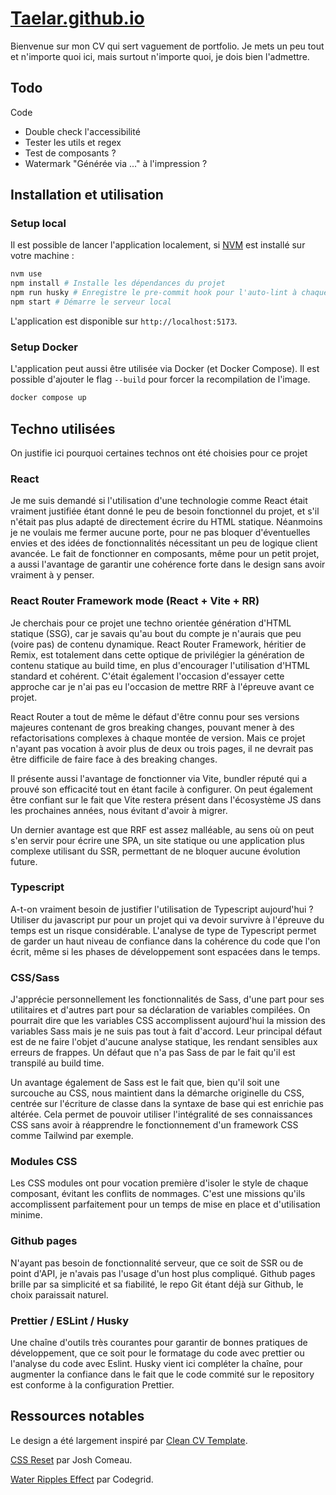 # [Taelar.github.io](https://taelar.github.io/)

Bienvenue sur mon CV qui sert vaguement de portfolio. Je mets un peu tout et n'importe quoi ici, mais surtout n'importe quoi, je dois bien l'admettre.

## Todo

Code

- Double check l'accessibilité
- Tester les utils et regex
- Test de composants ?
- Watermark "Générée via ..." à l'impression ?

## Installation et utilisation

### Setup local

Il est possible de lancer l'application localement, si [NVM](https://github.com/nvm-sh/nvm) est installé sur votre machine :

```sh
nvm use
npm install # Installe les dépendances du projet
npm run husky # Enregistre le pre-commit hook pour l'auto-lint à chaque commmit
npm start # Démarre le serveur local
```

L'application est disponible sur `http://localhost:5173`.

### Setup Docker

L'application peut aussi être utilisée via Docker (et Docker Compose). Il est possible d'ajouter le flag `--build` pour forcer la recompilation de l'image.

```sh
docker compose up
```

## Techno utilisées

On justifie ici pourquoi certaines technos ont été choisies pour ce projet

### React

Je me suis demandé si l'utilisation d'une technologie comme React était vraiment justifiée étant donné le peu de besoin fonctionnel du projet, et s'il n'était pas plus adapté de directement écrire du HTML statique. Néanmoins je ne voulais me fermer aucune porte, pour ne pas bloquer d'éventuelles envies et des idées de fonctionnalités nécessitant un peu de logique client avancée. Le fait de fonctionner en composants, même pour un petit projet, a aussi l'avantage de garantir une cohérence forte dans le design sans avoir vraiment à y penser.

### React Router Framework mode (React + Vite + RR)

Je cherchais pour ce projet une techno orientée génération d'HTML statique (SSG), car je savais qu'au bout du compte je n'aurais que peu (voire pas) de contenu dynamique. React Router Framework, héritier de Remix, est totalement dans cette optique de privilégier la génération de contenu statique au build time, en plus d'encourager l'utilisation d'HTML standard et cohérent. C'était également l'occasion d'essayer cette approche car je n'ai pas eu l'occasion de mettre RRF à l'épreuve avant ce projet.

React Router a tout de même le défaut d'être connu pour ses versions majeures contenant de gros breaking changes, pouvant mener à des refactorisations complexes à chaque montée de version. Mais ce projet n'ayant pas vocation à avoir plus de deux ou trois pages, il ne devrait pas être difficile de faire face à des breaking changes.

Il présente aussi l'avantage de fonctionner via Vite, bundler réputé qui a prouvé son efficacité tout en étant facile à configurer. On peut également être confiant sur le fait que Vite restera présent dans l'écosystème JS dans les prochaines années, nous évitant d'avoir à migrer.

Un dernier avantage est que RRF est assez malléable, au sens où on peut s'en servir pour écrire une SPA, un site statique ou une application plus complexe utilisant du SSR, permettant de ne bloquer aucune évolution future.

### Typescript

A-t-on vraiment besoin de justifier l'utilisation de Typescript aujourd'hui ? Utiliser du javascript pur pour un projet qui va devoir survivre à l'épreuve du temps est un risque considérable. L'analyse de type de Typescript permet de garder un haut niveau de confiance dans la cohérence du code que l'on écrit, même si les phases de développement sont espacées dans le temps.

### CSS/Sass

J'apprécie personnellement les fonctionnalités de Sass, d'une part pour ses utilitaires et d'autres part pour sa déclaration de variables compilées. On pourrait dire que les variables CSS accomplissent aujourd'hui la mission des variables Sass mais je ne suis pas tout à fait d'accord. Leur principal défaut est de ne faire l'objet d'aucune analyse statique, les rendant sensibles aux erreurs de frappes. Un défaut que n'a pas Sass de par le fait qu'il est transpilé au build time.

Un avantage également de Sass est le fait que, bien qu'il soit une surcouche au CSS, nous maintient dans la démarche originelle du CSS, centrée sur l'écriture de classe dans la syntaxe de base qui est enrichie pas altérée. Cela permet de pouvoir utiliser l'intégralité de ses connaissances CSS sans avoir à réapprendre le fonctionnement d'un framework CSS comme Tailwind par exemple.

### Modules CSS

Les CSS modules ont pour vocation première d'isoler le style de chaque composant, évitant les conflits de nommages. C'est une missions qu'ils accomplissent parfaitement pour un temps de mise en place et d'utilisation minime.

### Github pages

N'ayant pas besoin de fonctionnalité serveur, que ce soit de SSR ou de point d'API, je n'avais pas l'usage d'un host plus compliqué. Github pages brille par sa simplicité et sa fiabilité, le repo Git étant déjà sur Github, le choix paraissait naturel.

### Prettier / ESLint / Husky

Une chaîne d'outils très courantes pour garantir de bonnes pratiques de développement, que ce soit pour le formatage du code avec prettier ou l'analyse du code avec Eslint. Husky vient ici compléter la chaîne, pour augmenter la confiance dans le fait que le code commité sur le repository est conforme à la configuration Prettier.

## Ressources notables

Le design a été largement inspiré par [Clean CV Template](https://dribbble.com/shots/21132530-Clean-CV-Template).

[CSS Reset](https://www.joshwcomeau.com/css/custom-css-reset/) par Josh Comeau.

[Water Ripples Effect](https://www.youtube.com/watch?v=DncmUVn1Yfg) par Codegrid.

